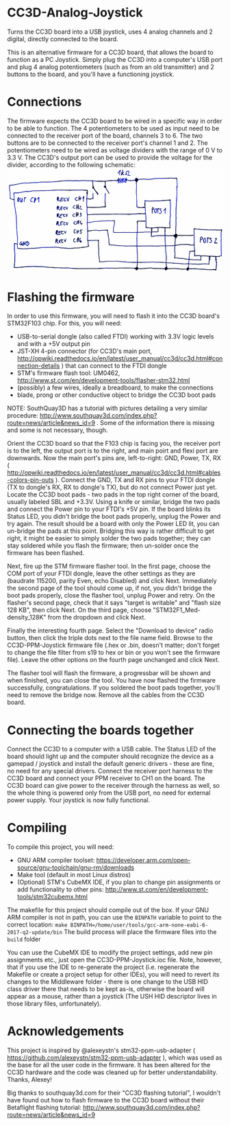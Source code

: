 # CC3D-Analog-Joystick
Turns the CC3D board into a USB joystick, uses 4 analog channels and 2 digital, directly connected to the board.

This is an alternative firmware for a CC3D board, that allows the board to function as a PC Joystick. Simply plug the CC3D into a computer's USB port and plug 4 analog potentiometers (such as from an old transmitter) and 2 buttons to the board, and you'll have a functioning joystick.

# Connections
The firmware expects the CC3D board to be wired in a specific way in order to be able to function. The 4 potentiometers to be used as input need to be connected to the receiver port of the board, channels 3 to 6. The two buttons are to be connected to the receiver port's channel 1 and 2. The potentiometers need to be wired as voltage dividers with the range of 0 V to 3.3 V. The CC3D's output port can be used to provide the voltage for the divider, according to the following schematic:
![Connection schematic](https://raw.githubusercontent.com/madmaxoft/CC3D-Analog-Joystick/master/doc/schematic.png)

# Flashing the firmware
In order to use this firmware, you will need to flash it into the CC3D board's STM32F103 chip. For this, you will need:
- USB-to-serial dongle (also called FTDI) working with 3.3V logic levels and with a +5V output pin
- JST-XH 4-pin connector (for CC3D's main port, http://opwiki.readthedocs.io/en/latest/user_manual/cc3d/cc3d.html#connection-details ) that can connect to the FTDI dongle
- STM's firmware flash tool: UM0462, http://www.st.com/en/development-tools/flasher-stm32.html
- (possibly) a few wires, ideally a breadboard, to make the connections
- blade, prong or other conductive object to bridge the CC3D boot pads

NOTE: SouthQuay3D has a tutorial with pictures detailing a very similar procedure: http://www.southquay3d.com/index.php?route=news/article&news_id=9 . Some of the information there is missing and some is not necessary, though.

Orient the CC3D board so that the F103 chip is facing you, the receiver port is to the left, the output port is to the right, and main poirt and flexi port are downwards. Now the main port's pins are, left-to-right: GND, Power, TX, RX ( http://opwiki.readthedocs.io/en/latest/user_manual/cc3d/cc3d.html#cables-colors-pin-outs ). Connect the GND, TX and RX pins to your FTDI dongle (TX to dongle's RX, RX to dongle's TX), but do not connect Power just yet. Locate the CC3D boot pads - two pads in the top right corner of the board, usually labeled SBL and +3.3V. Using a knife or similar, bridge the two pads and connect the Power pin to your FTDI's +5V pin. If the board blinks its Status LED, you didn't bridge the boot pads properly, unplug the Power and try again. The result should be a board with only the Power LED lit, you can un-bridge the pads at this point. Bridging this way is rather difficult to get right, it might be easier to simply solder the two pads together; they can stay soldered while you flash the firmware; then un-solder once the firmware has been flashed.

Next, fire up the STM firmware flasher tool. In the first page, choose the COM port of your FTDI dongle, leave the other settings as they are (baudrate 115200, parity Even, echo Disabled) and click Next. Immediately the second page of the tool should come up, if not, you didn't bridge the boot pads properly, close the flasher tool, unplug Power and retry. On the flasher's second page, check that it says "target is writable" and "flash size 128 KB", then click Next. On the third page, choose "STM32F1_Med-density_128K" from the dropdown and click Next.

Finally the interesting fourth page. Select the "Download to device" radio button, then click the triple dots next to the file name field. Browse to the CC3D-PPM-Joystick firmware file (.hex or .bin, doesn't matter; don't forget to change the file filter from s19 to hex or bin or you won't see the firmware file). Leave the other options on the fourth page unchanged and click Next.

The flasher tool will flash the firmware, a progressbar will be shown and when finished, you can close the tool. You have now flashed the firmware successfully, congratulations. If you soldered the boot pads together, you'll need to remove the bridge now. Remove all the cables from the CC3D board.

# Connecting the boards together
Connect the CC3D to a computer with a USB cable. The Status LED of the board should light up and the computer should recognize the device as a gamepad / joystick and install the default generic drivers - these are fine, no need for any special drivers. Connect the receiver port harness to the CC3D board and connect your PPM receiver to CH1 on the board. The CC3D board can give power to the receiver through the harness as well, so the whole thing is powered only from the USB port, no need for external power supply. Your joystick is now fully functional.

# Compiling
To compile this project, you will need:
- GNU ARM compiler toolset: https://developer.arm.com/open-source/gnu-toolchain/gnu-rm/downloads
- Make tool (default in most Linux distros)
- (Optional) STM's CubeMX IDE, if you plan to change pin assignments or add functionality to other pins: http://www.st.com/en/development-tools/stm32cubemx.html

The makefile for this project should compile out of the box. If your GNU ARM compiler is not in path, you can use the `BINPATH` variable to point to the correct location:
```make BINPATH=/home/user/tools/gcc-arm-none-eabi-6-2017-q2-update/bin```
The build process will place the firmware files into the `build` folder

You can use the CubeMX IDE to modify the project settings, add new pin assignments etc., just open the CC3D-PPM-Joystick.ioc file. Note, however, that if you use the IDE to re-generate the project (i.e. regenerate the Makefile or create a project setup for other IDEs), you will need to revert its changes to the Middleware folder - there is one change to the USB HID class driver there that needs to be kept as-is, otherwise the board will appear as a mouse, rather than a joystick (The USH HID descriptor lives in those library files, unfortunately).

# Acknowledgements
This project is inspired by @alexeystn's stm32-ppm-usb-adapter ( https://github.com/alexeystn/stm32-ppm-usb-adapter ), which was used as the base for all the user code in the firmware. It has been altered for the CC3D hardware and the code was cleaned up for better understandability. Thanks, Alexey!

Big thanks to southquay3d.com for their "CC3D flashing tutorial", I wouldn't have found out how to flash firmware to the CC3D board without their Betaflight flashing tutorial: http://www.southquay3d.com/index.php?route=news/article&news_id=9
